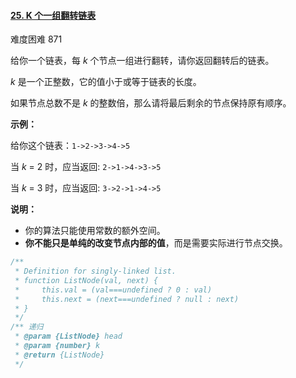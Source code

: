 #### [25. K 个一组翻转链表](https://leetcode-cn.com/problems/reverse-nodes-in-k-group/)

难度困难 871

给你一个链表，每 _k_ 个节点一组进行翻转，请你返回翻转后的链表。

_k_ 是一个正整数，它的值小于或等于链表的长度。

如果节点总数不是 _k_ 的整数倍，那么请将最后剩余的节点保持原有顺序。

**示例：**

给你这个链表：`1->2->3->4->5`

当 _k_ = 2 时，应当返回: `2->1->4->3->5`

当 _k_ = 3 时，应当返回: `3->2->1->4->5`

**说明：**

- 你的算法只能使用常数的额外空间。
- **你不能只是单纯的改变节点内部的值**，而是需要实际进行节点交换。

```js
/**
 * Definition for singly-linked list.
 * function ListNode(val, next) {
 *     this.val = (val===undefined ? 0 : val)
 *     this.next = (next===undefined ? null : next)
 * }
 */
/** 递归
 * @param {ListNode} head
 * @param {number} k
 * @return {ListNode}
 */

```
